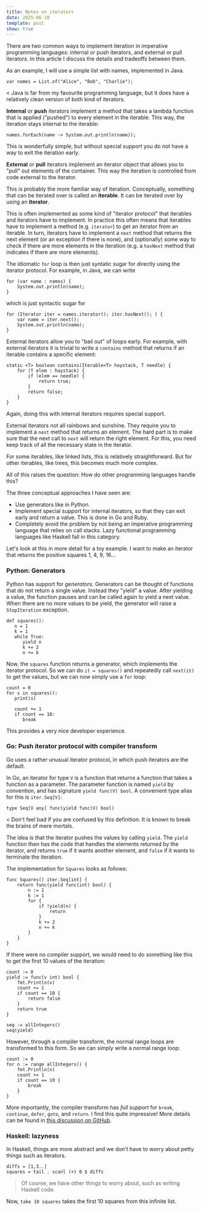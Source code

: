 ```yaml
---
title: Notes on iterators
date: 2025-06-10
template: post
show: true
---
```


There are two common ways to implement iteration in imperative programming languages: internal or push iterators, and external or pull iterators. In this article I discuss the details and tradeoffs between them.

As an example, I will use a simple list with names, implemented in Java.
```
var names = List.of("Alice", "Bob", "Charlie");
```

< Java is far from my favourite programming language, but it does have a relatively clean version of both kind of iterators.

**Internal** or **push** iterators implement a method that takes a lambda function that is applied ("pushed") to every element in the iterable. This way, the iteration stays internal to the iterable:
```
names.forEach(name -> System.out.println(name));
```

This is wonderfully simple, but without special support you do not have a way to exit the iteration early.

**External** or **pull** iterators implement an iterator object that allows you to "pull" out elements of the container. This way the iteration is controlled from code external to the iterator.

This is probably the more familiar way of iteration. Conceptually, something that can be iterated over is called an **iterable**. It can be iterated over by using an **iterator**.

This is often implemented as some kind of "iterator protocol" that iterables and iterators have to implement. In practice this often means that iterables have to implement a method (e.g. `iterator`) to get an iterator from an iterable. In turn, iterators have to implement a `next` method that returns the next element (or an exception if there is none), and (optionally) some way to check if there are more elements in the iteration (e.g. a `hasNext` method that indicates if there are more elements).

The idiomatic `for` loop is then just syntatic sugar for directly using the iterator protocol. For example, in Java, we can write
```
for (var name : names) {
	System.out.println(name);
}
```

which is just syntactic sugar for
```
for (Iterator iter = names.iterator(); iter.hasNext(); ) {
	var name = iter.next();
	System.out.println(name);
}
```

External iterators allow you to "bail out" of loops early. For example, with external iterators it is trivial to write a `contains` method that returns if an iterable contains a specific element:
```
static <T> boolean contains(Iterable<T> haystack, T needle) {
	for (T elem : haystack) {
		if (elem == needle) {
			return true;
		}
		return false;
	}
}
```

Again, doing this with internal iterators requires special support.

External iterators not all rainbows and sunshine. They require you to implement a `next` method that returns an element. The hard part is to make sure that the next call to `next` will return the right element. For this, you need keep track of all the necessary state in the iterator.

For some iterables, like linked lists, this is relatively straightforward. But for other iterables, like trees, this becomes much more complex.

All of this raises the question: How do other programming languages handle this?

The three conceptual approaches I have seen are:
- Use generators like in Python.
- Implement special support for internal iterators, so that they can exit early and return a value. This is done in Go and Ruby.
- Completely avoid the problem by not being an imperative programming language that relies on call stacks. Lazy functional programming languages like Haskell fall in this category.

Let's look at this in more detail for a toy example. I want to make an iterator that returns the positive squares 1, 4, 9, 16...


### Python: Generators

Python has support for *generators*. Generators can be thought of functions that do not return a single value. Instead they "yield" a value. After yielding a value, the function pauses and can be called again to yield a next value. When there are no more values to be yield, the generator will raise a `StopIteration` exception.

```
def squares():
   n = 1
   k = 1
   while True:
      yield n
	  k += 2
      n += k
```

Now, the `squares` function returns a generator, which implements the iterator protocol. So we can do `it = squares()` and repeatedly call `next(it)` to get the values, but we can now simply use a `for` loop:
```
count = 0
for s in squares():
   print(s)

   count += 1
   if count == 10:
      break
```

This provides a very nice developer experience.


### Go: Push iterator protocol with compiler transform

Go uses a rather unusual iterator protocol, in which push iterators are the default.

In Go, an iterator for type `V` is a function that returns a function that takes a function as a parameter. The parameter function is named `yield` by convention, and has signature `yield func(V) bool`. A convenient type alias for this is `iter.Seq[V]`:
```
type Seq[V any] func(yield func(V) bool)
```

< Don't feel bad if you are confused by this definition. It is known to break the brains of mere mortals.

The idea is that the iterator pushes the values by calling `yield`. The `yield` function then has the code that handles the elements returned by the iterator, and returns `true` if it wants another element, and `false` if it wants to terminate the iteration.

The implementation for `Squares` looks as follows:
```
func Squares() iter.Seq[int] {
	return func(yield func(int) bool) {
		n := 1
		k := 1
		for {
			if !yield(n) {
				return
			}
			k += 2
			n += k
		}
	}
}
```

If there were no compiler support, we would need to do something like this to get the first 10 values of the iteration:
```
count := 0
yield := func(v int) bool {
	fmt.Println(v)
	count += 1
	if count == 10 {
		return false
	}
	return true
}

seq := allIntegers()
seq(yield)
```

However, through a compiler transform, the normal range loops are transformed to this form. So we can simply write a normal range loop:
```
count := 0
for n := range allIntegers() {
	fmt.Println(n)
	count += 1
	if count == 10 {
		break
	}
}
```

More importantly, the compiler transform has *full support* for `break`, `continue`, `defer`, `goto`, and `return`. I find this quite impressive! More details can be found in [this discussion on GitHub](https://github.com/golang/go/discussions/56413).


### Haskell: lazyness

In Haskell, things are more abstract and we don't have to worry about petty things such as iterators.
```
diffs = [1,3..]
squares = tail . scanl (+) 0 $ diffs
```

> Of course, we have other things to worry about, such as writing Haskell code.

Now, `take 10 squares` takes the first 10 squares from this infinite list.
